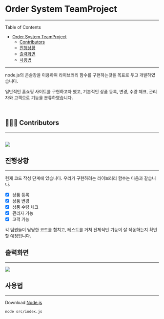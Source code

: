 # Order System TeamProject

---
Table of Contents
* [Order System TeamProject](#order-system-teamproject)
    * [Contributors](#-contributors)
    * [진행상황](#진행상황)
    * [출력화면](#출력화면)
    * [사용법](#사용법)


---

node.js의 콘솔창을 이용하여 라이브러리 함수를 구현하는것을 목표로 두고 개발하였습니다.

일반적인 홈쇼핑 사이트를 구현하고자 했고, 기본적인 상품 등록, 변경, 수량 체크, 관리자와 고객으로 기능을 분류하였습니다.



<br>

## 👨🏻‍💻 Contributors

---
<br>
  <a href="https://github.com/ReportWebSystem/WebPrincess/graphs/contributors">
  <img src="https://contrib.rocks/image?repo=ReportWebSystem/WebPrincess" />
  </a>
<br>


## 진행상황

---

현재 코드 작성 단계에 있습니다. 우리가 구현하려는 라이브러리 함수는 다음과 같습니다.

- [x]  상품 등록
- [x]  상품 변경
- [x]  상품 수량 체크
- [x]  관리자 기능
- [x]  고객 기능

각 팀원들이 담당한 코드를 합치고, 테스트를 거쳐 전체적인 기능이 잘 작동하는지 확인할 예정입니다.

## 출력화면

---

<img src="https://ifh.cc/g/SMC3tn.jpg">

## 사용법

---

Download [Node.js](https://nodejs.org/ko/download/)

`node src/index.js`